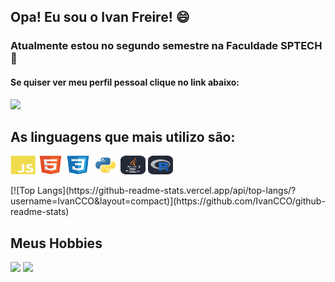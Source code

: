 ## Opa! Eu sou o Ivan Freire! 😄
### Atualmente estou no segundo semestre na Faculdade SPTECH 💜
#### Se quiser ver meu perfil pessoal clique no link abaixo:
<a href="https://github.com/IvanFre1re" target="_blank"><img src="https://img.shields.io/badge/GitHub-100000?style=for-the-badge&logo=github&logoColor=white" target="_blank"></a>

<h2> As linguagens que mais utilizo são: </h2>
<div style="display: inline_block">
<img align="center" alt="Ivan-Js" height="30" width="40" src="https://raw.githubusercontent.com/devicons/devicon/master/icons/javascript/javascript-plain.svg">
  <img align="center" alt="Ivan-HTML" height="30" width="40" src="https://raw.githubusercontent.com/devicons/devicon/master/icons/html5/html5-original.svg">
  <img align="center" alt="Ivan-CSS" height="30" width="40" src="https://raw.githubusercontent.com/devicons/devicon/master/icons/css3/css3-original.svg">
  <img align="center" alt="Ivan-Python" height="30" width="40" src="https://raw.githubusercontent.com/devicons/devicon/master/icons/python/python-original.svg">
  <img align="center" alt="Ivan-Python" height="30" width="40" src="https://github.com/tandpfun/skill-icons/blob/main/icons/Java-Dark.svg">
  <img align="center" alt="Ivan-Python" height="30" width="40" src="https://github.com/tandpfun/skill-icons/blob/main/icons/R-Dark.svg">
  </div> <br>
  [![Top Langs](https://github-readme-stats.vercel.app/api/top-langs/?username=IvanCCO&layout=compact)](https://github.com/IvanCCO/github-readme-stats)
  <h2>Meus Hobbies</h2>
  
  <a href="https://www.youtube.com/channel/UCGl5UhjdrFYYPryKV5OIsiQ" target="_blank"><img src="https://img.shields.io/badge/YouTube-FF0000?style=for-the-badge&logo=youtube&logoColor=white" target="_blank"></a>
  <a href="https://www.twitch.tv/lullyfito" target="_blank"><img src="https://img.shields.io/badge/Twitch-9146FF?style=for-the-badge&logo=twitch&logoColor=white" target="_blank"></a>
